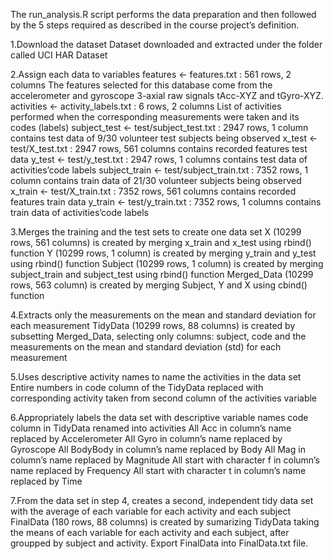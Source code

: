 The run_analysis.R script performs the data preparation and then followed by the 5 steps required as described in the course project’s definition.

1.Download the dataset
Dataset downloaded and extracted under the folder called UCI HAR Dataset

2.Assign each data to variables
    features <- features.txt : 561 rows, 2 columns 
The features selected for this database come from the accelerometer and gyroscope 3-axial raw signals tAcc-XYZ and tGyro-XYZ.
    activities <- activity_labels.txt : 6 rows, 2 columns 
List of activities performed when the corresponding measurements were taken and its codes (labels)
    subject_test <- test/subject_test.txt : 2947 rows, 1 column 
contains test data of 9/30 volunteer test subjects being observed
    x_test <- test/X_test.txt : 2947 rows, 561 columns 
contains recorded features test data
    y_test <- test/y_test.txt : 2947 rows, 1 columns 
contains test data of activities’code labels
    subject_train <- test/subject_train.txt : 7352 rows, 1 column 
    contains train data of 21/30 volunteer subjects being observed
    x_train <- test/X_train.txt : 7352 rows, 561 columns 
    contains recorded features train data
    y_train <- test/y_train.txt : 7352 rows, 1 columns 
    contains train data of activities’code labels

3.Merges the training and the test sets to create one data set
    X (10299 rows, 561 columns) is created by merging x_train and x_test using rbind() function
    Y (10299 rows, 1 column) is created by merging y_train and y_test using rbind() function
    Subject (10299 rows, 1 column) is created by merging subject_train and subject_test using rbind() function
    Merged_Data (10299 rows, 563 column) is created by merging Subject, Y and X using cbind() function

4.Extracts only the measurements on the mean and standard deviation for each measurement
    TidyData (10299 rows, 88 columns) is created by subsetting Merged_Data, selecting only columns: subject, code and the measurements on the mean and standard deviation (std) for each measurement

5.Uses descriptive activity names to name the activities in the data set
    Entire numbers in code column of the TidyData replaced with corresponding activity taken from second column of the  activities variable

6.Appropriately labels the data set with descriptive variable names
    code column in TidyData renamed into activities
    All Acc in column’s name replaced by Accelerometer
    All Gyro in column’s name replaced by Gyroscope
    All BodyBody in column’s name replaced by Body
    All Mag in column’s name replaced by Magnitude
    All start with character f in column’s name replaced by Frequency
    All start with character t in column’s name replaced by Time

7.From the data set in step 4, creates a second, independent tidy data set with the average of each variable for each activity and each subject
    FinalData (180 rows, 88 columns) is created by sumarizing TidyData taking the means of each variable for each activity and each subject, after groupped by subject and activity.
Export FinalData into FinalData.txt file.
